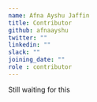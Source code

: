 ```yaml
---
name: Afna Ayshu Jaffin
title: Contributor
github: afnaayshu
twitter: ""
linkedin: ""
slack: ""
joining_date: ""
role : contributor
---
```


Still waiting for this

